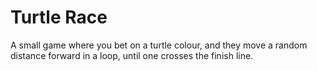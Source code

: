 # Turtle Race
A small game where you bet on a turtle colour, 
and they move a random distance forward in a loop, until one crosses the finish line.
